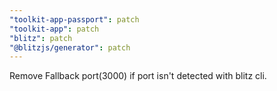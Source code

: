 ```yaml
---
"toolkit-app-passport": patch
"toolkit-app": patch
"blitz": patch
"@blitzjs/generator": patch
---
```


Remove Fallback port(3000) if port isn't detected with blitz cli.
